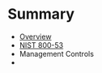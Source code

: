 # Summary

* [Overview](overview.md)
* [NIST 800-53](federal/nist_800-53.md)
 * Management Controls
 * 

